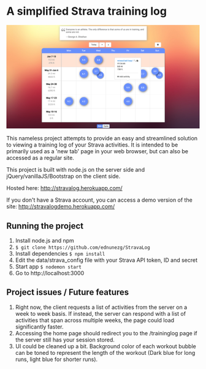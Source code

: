 A simplified Strava training log
==============================================

![](https://github.com/ednunezg/stravalog/blob/master/img/screenshot.png)

This nameless project attempts to provide an easy and streamlined solution to viewing a training log of your Strava activities. It is intended to be primarily used as a 'new tab' page in your web browser, but can also be accessed as a regular site.

This project is built with node.js on the server side and jQuery/vanillaJS/Bootstrap on the client side.

Hosted here: http://stravalog.herokuapp.com/

If you don't have a Strava account, you can access a demo version of the site: http://stravalogdemo.herokuapp.com/

Running the project
--------------------

1. Install node.js and npm
2. ```$ git clone https://github.com/ednunezg/StravaLog```
3. Install dependencies ```$ npm install```
4. Edit the data/strava_config file with your Strava API token, ID and secret
5. Start app ```$ nodemon start```
6. Go to http://localhost:3000

Project issues / Future features
--------------------------------

1. Right now, the client requests a list of activities from the server on a week to week basis. If instead, the server can respond with a list of activities that span across multiple weeks, the page could load significantly faster.
2. Accessing the home page should redirect you to the /traininglog page if the server still has your session stored.
3. UI could be cleaned up a bit. Background color of each workout bubble can be toned to represent the length of the workout (Dark blue for long runs, light blue for shorter runs).
